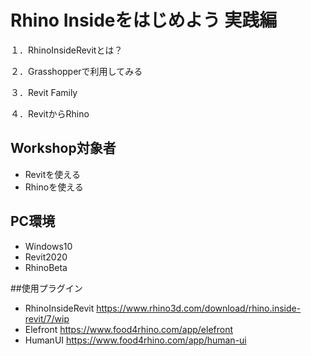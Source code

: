 # Rhino Insideをはじめよう 実践編

１．RhinoInsideRevitとは？

２．Grasshopperで利用してみる

３．Revit Family

４．RevitからRhino

## Workshop対象者
* Revitを使える
* Rhinoを使える


## PC環境
* Windows10
* Revit2020
* RhinoBeta

##使用プラグイン
* RhinoInsideRevit https://www.rhino3d.com/download/rhino.inside-revit/7/wip
* Elefront https://www.food4rhino.com/app/elefront
* HumanUI https://www.food4rhino.com/app/human-ui
